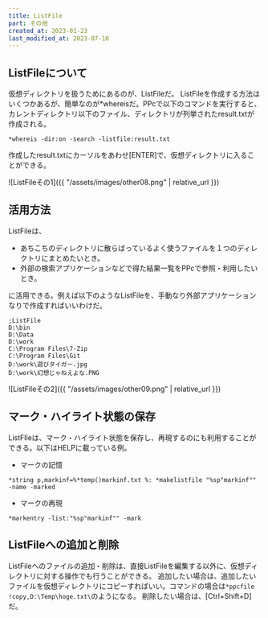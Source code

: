 ```yaml
---
title: ListFile
part: その他
created_at: 2023-01-23
last_modified_at: 2023-07-10
---
```


## ListFileについて

仮想ディレクトリを扱うためにあるのが、ListFileだ。
ListFileを作成する方法はいくつかあるが、簡単なのが*whereisだ。PPcで以下のコマンドを実行すると、カレントディレクトリ以下のファイル、ディレクトリが列挙されたresult.txtが作成される。

```text
*whereis -dir:on -search -listfile:result.txt
```

作成したresult.txtにカーソルをあわせ[ENTER]で、仮想ディレクトリに入ることができる。

![ListFileその1]({{ "/assets/images/other08.png" | relative_url }})

## 活用方法

ListFileは、

- あちこちのディレクトリに散らばっているよく使うファイルを１つのディレクトリにまとめたいとき。
- 外部の検索アプリケーションなどで得た結果一覧をPPcで参照・利用したいとき。

に活用できる。例えば以下のようなListFileを、手動なり外部アプリケーションなりで作成すればいいわけだ。

```text
;ListFile
D:\bin
D:\Data
D:\work
C:\Program Files\7-Zip
C:\Program Files\Git
D:\work\遊びタイガー.jpg
D:\work\幻想じゃねえよな.PNG
```

![ListFileその2]({{ "/assets/images/other09.png" | relative_url }})

## マーク・ハイライト状態の保存

ListFIleは、マーク・ハイライト状態を保存し、再現するのにも利用することができる。以下はHELPに載っている例。

- マークの記憶

```text
*string p,markinf=%*temp()markinf.txt %: *makelistfile "%sp"markinf"" -name -marked
```

- マークの再現

```text
*markentry -list:"%sp"markinf"" -mark
```

## ListFileへの追加と削除

ListFileへのファイルの追加・削除は、直接ListFileを編集する以外に、仮想ディレクトリに対する操作でも行うことができる。
追加したい場合は、追加したいファイルを仮想ディレクトリにコピーすればいい。コマンドの場合は`*ppcfile !copy,D:\Temp\hoge.txt\`のようになる。
削除したい場合は、[Ctrl+Shift+D]だ。
